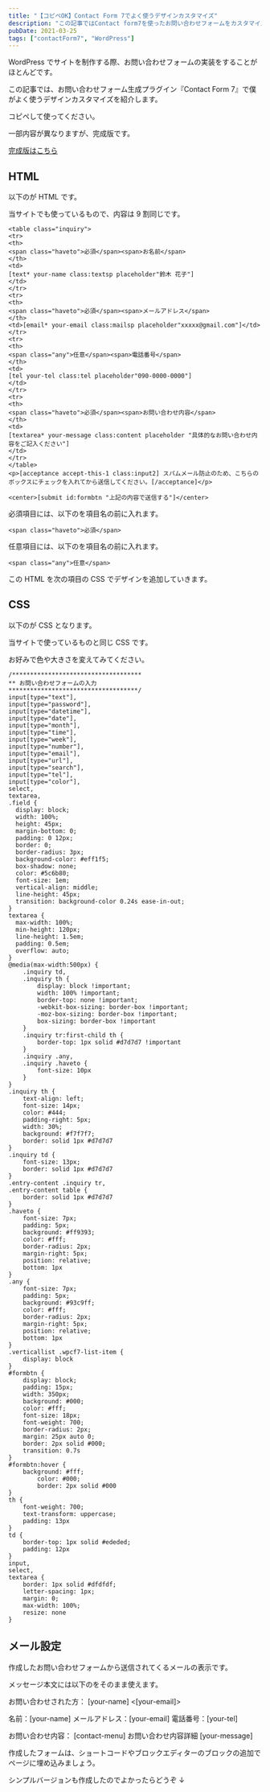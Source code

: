 ```yaml
---
title: "【コピペOK】Contact Form 7でよく使うデザインカスタマイズ"
description: "この記事ではContact form7を使ったお問い合わせフォームをカスタマイズするデザインテンプレを紹介します。コピペで簡単に実装できます。"
pubDate: 2021-03-25
tags: ["contactForm7", "WordPress"]
---
```


WordPress でサイトを制作する際、お問い合わせフォームの実装をすることがほとんどです。

この記事では、お問い合わせフォーム生成プラグイン『Contact Form 7』で僕がよく使うデザインカスタマイズを紹介します。

コピペして使ってください。

一部内容が異なりますが、完成版です。

[完成版はこちら](/contact/)

## HTML

以下のが HTML です。

当サイトでも使っているもので、内容は 9 割同じです。

```
<table class="inquiry">
<tr>
<th>
<span class="haveto">必須</span><span>お名前</span>
</th>
<td>
[text* your-name class:textsp placeholder"鈴木 花子"]
</td>
</tr>
<tr>
<th>
<span class="haveto">必須</span><span>メールアドレス</span>
</th>
<td>[email* your-email class:mailsp placeholder"xxxxx@gmail.com"]</td>
</tr>
<tr>
<th>
<span class="any">任意</span><span>電話番号</span>
</th>
<td>
[tel your-tel class:tel placeholder"090-0000-0000"]
</td>
</tr>
<tr>
<th>
<span class="haveto">必須</span><span>お問い合わせ内容</span>
</th>
<td>
[textarea* your-message class:content placeholder "具体的なお問い合わせ内容をご記入ください"]
</td>
</tr>
</table>
<p>[acceptance accept-this-1 class:input2] スパムメール防止のため、こちらのボックスにチェックを入れてから送信してください。[/acceptance]</p>

<center>[submit id:formbtn "上記の内容で送信する"]</center>
```

必須項目には、以下のを項目名の前に入れます。

```
<span class="haveto">必須</span>
```

任意項目には、以下のを項目名の前に入れます。

```
<span class="any">任意</span>
```

この HTML を次の項目の CSS でデザインを追加していきます。

## CSS

以下のが CSS となります。

当サイトで使っているものと同じ CSS です。

お好みで色や大きさを変えてみてください。

```
/************************************
** お問い合わせフォームの入力
************************************/
input[type="text"],
input[type="password"],
input[type="datetime"],
input[type="date"],
input[type="month"],
input[type="time"],
input[type="week"],
input[type="number"],
input[type="email"],
input[type="url"],
input[type="search"],
input[type="tel"],
input[type="color"],
select,
textarea,
.field {
  display: block;
  width: 100%;
  height: 45px;
  margin-bottom: 0;
  padding: 0 12px;
  border: 0;
  border-radius: 3px;
  background-color: #eff1f5;
  box-shadow: none;
  color: #5c6b80;
  font-size: 1em;
  vertical-align: middle;
  line-height: 45px;
  transition: background-color 0.24s ease-in-out;
}
textarea {
  max-width: 100%;
  min-height: 120px;
  line-height: 1.5em;
  padding: 0.5em;
  overflow: auto;
}
@media(max-width:500px) {
    .inquiry td,
    .inquiry th {
        display: block !important;
        width: 100% !important;
        border-top: none !important;
        -webkit-box-sizing: border-box !important;
        -moz-box-sizing: border-box !important;
        box-sizing: border-box !important
    }
    .inquiry tr:first-child th {
        border-top: 1px solid #d7d7d7 !important
    }
    .inquiry .any,
    .inquiry .haveto {
        font-size: 10px
    }
}
.inquiry th {
    text-align: left;
    font-size: 14px;
    color: #444;
    padding-right: 5px;
    width: 30%;
    background: #f7f7f7;
    border: solid 1px #d7d7d7
}
.inquiry td {
    font-size: 13px;
    border: solid 1px #d7d7d7
}
.entry-content .inquiry tr,
.entry-content table {
    border: solid 1px #d7d7d7
}
.haveto {
    font-size: 7px;
    padding: 5px;
    background: #ff9393;
    color: #fff;
    border-radius: 2px;
    margin-right: 5px;
    position: relative;
    bottom: 1px
}
.any {
    font-size: 7px;
    padding: 5px;
    background: #93c9ff;
    color: #fff;
    border-radius: 2px;
    margin-right: 5px;
    position: relative;
    bottom: 1px
}
.verticallist .wpcf7-list-item {
    display: block
}
#formbtn {
    display: block;
    padding: 15px;
    width: 350px;
    background: #000;
    color: #fff;
    font-size: 18px;
    font-weight: 700;
    border-radius: 2px;
    margin: 25px auto 0;
    border: 2px solid #000;
	transition: 0.7s
}
#formbtn:hover {
    background: #fff;
		color: #000;
		border: 2px solid #000
}
th {
    font-weight: 700;
    text-transform: uppercase;
    padding: 13px
}
td {
    border-top: 1px solid #ededed;
    padding: 12px
}
input,
select,
textarea {
    border: 1px solid #dfdfdf;
    letter-spacing: 1px;
    margin: 0;
    max-width: 100%;
    resize: none
}
```

## メール設定

作成したお問い合わせフォームから送信されてくるメールの表示です。

メッセージ本文には以下のをそのまま使えます。

お問い合わせされた方： \[your-name\] <\[your-email\]>

名前：\[your-name\]
メールアドレス：\[your-email\]
電話番号：\[your-tel\]

お問い合わせ内容： \[contact-menu\]
お問い合わせ内容詳細
\[your-message\]

作成したフォームは、ショートコードやブロックエディターのブロックの追加でページに埋め込みましょう。

シンプルバージョンも作成したのでよかったらどうぞ ↓
